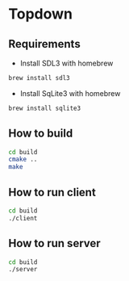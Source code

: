 # Topdown

## Requirements
- Install SDL3 with homebrew
```sh
brew install sdl3
```
- Install SqLite3 with homebrew

```sh
brew install sqlite3
```

## How to build
```sh
cd build
cmake ..
make
````

## How to run client
```sh
cd build
./client
```

## How to run server
```sh
cd build
./server
```
